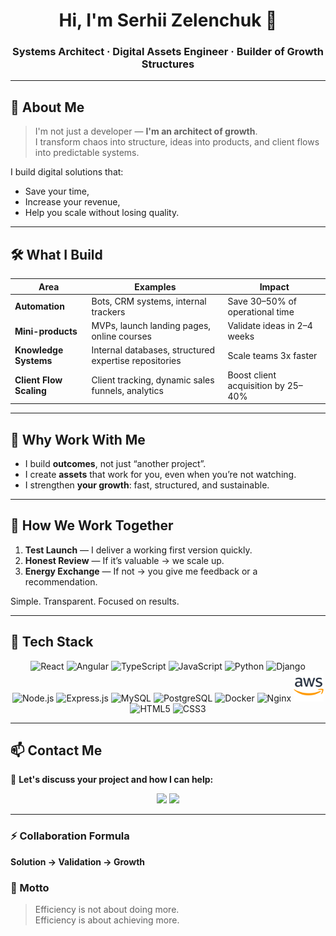 <!-- =========================================================
 🧱  Architect of Growth Systems — GitHub Profile README
========================================================= -->

<h1 align="center">Hi, I'm Serhii Zelenchuk 🚀</h1>
<h3 align="center">Systems Architect · Digital Assets Engineer · Builder of Growth Structures</h3>

---

## 🧠 About Me

> I'm not just a developer — **I'm an architect of growth**.  
> I transform chaos into structure, ideas into products, and client flows into predictable systems.

I build digital solutions that:
- Save your time,
- Increase your revenue,
- Help you scale without losing quality.

---

## 🛠️ What I Build

| Area                  | Examples                                              | Impact                               |
|------------------------|--------------------------------------------------------|-------------------------------------|
| **Automation**         | Bots, CRM systems, internal trackers                   | Save 30–50% of operational time     |
| **Mini-products**      | MVPs, launch landing pages, online courses             | Validate ideas in 2–4 weeks         |
| **Knowledge Systems**  | Internal databases, structured expertise repositories  | Scale teams 3x faster               |
| **Client Flow Scaling**| Client tracking, dynamic sales funnels, analytics      | Boost client acquisition by 25–40%  |

---

## 🌱 Why Work With Me

- I build **outcomes**, not just “another project”.
- I create **assets** that work for you, even when you’re not watching.
- I strengthen **your growth**: fast, structured, and sustainable.

---

## 💼 How We Work Together

1. **Test Launch** — I deliver a working first version quickly.
2. **Honest Review** — If it’s valuable → we scale up.
3. **Energy Exchange** — If not → you give me feedback or a recommendation.

Simple. Transparent. Focused on results.

---

## 🚀 Tech Stack

<p align="center">
  <img src="https://cdn.jsdelivr.net/gh/devicons/devicon/icons/react/react-original.svg" alt="React" width="48" />
  <img src="https://cdn.jsdelivr.net/gh/devicons/devicon/icons/angularjs/angularjs-original.svg" alt="Angular" width="48" />
  <img src="https://cdn.jsdelivr.net/gh/devicons/devicon/icons/typescript/typescript-original.svg" alt="TypeScript" width="48" />
  <img src="https://cdn.jsdelivr.net/gh/devicons/devicon/icons/javascript/javascript-original.svg" alt="JavaScript" width="48" />
  <img src="https://cdn.jsdelivr.net/gh/devicons/devicon/icons/python/python-original.svg" alt="Python" width="48" />
  <img src="https://cdn.jsdelivr.net/gh/devicons/devicon/icons/django/django-plain.svg" alt="Django" width="48" />
  <img src="https://cdn.jsdelivr.net/gh/devicons/devicon/icons/nodejs/nodejs-original.svg" alt="Node.js" width="48" />
  <img src="https://cdn.jsdelivr.net/gh/devicons/devicon/icons/express/express-original.svg" alt="Express.js" width="48" />
  <img src="https://cdn.jsdelivr.net/gh/devicons/devicon/icons/mysql/mysql-original.svg" alt="MySQL" width="48" />
  <img src="https://cdn.jsdelivr.net/gh/devicons/devicon/icons/postgresql/postgresql-original.svg" alt="PostgreSQL" width="48" />
  <img src="https://cdn.jsdelivr.net/gh/devicons/devicon/icons/docker/docker-original.svg" alt="Docker" width="48" />
  <img src="https://cdn.jsdelivr.net/gh/devicons/devicon/icons/nginx/nginx-original.svg" alt="Nginx" width="48" />
  <img src="https://raw.githubusercontent.com/devicons/devicon/master/icons/amazonwebservices/amazonwebservices-original-wordmark.svg" alt="AWS" width="48" />
  <img src="https://cdn.jsdelivr.net/gh/devicons/devicon/icons/html5/html5-original.svg" alt="HTML5" width="48" />
  <img src="https://cdn.jsdelivr.net/gh/devicons/devicon/icons/css3/css3-original.svg" alt="CSS3" width="48" />
</p>


---

## 📫 Contact Me

💬 **Let's discuss your project and how I can help:**
<p align="center">
  <a href="https://t.me/zelenchuk_sergei"><img src="https://img.shields.io/badge/Telegram-26A5E4?style=for-the-badge&logo=telegram&logoColor=white"/></a>
  <a href="mailto:zelenchyks@gmail.com"><img src="https://img.shields.io/badge/Email-D14836?style=for-the-badge&logo=gmail&logoColor=white"/></a>
<!--   <a href="https://zelenchuk.github.io"><img src="https://img.shields.io/badge/Portfolio-000?style=for-the-badge&logo=github&logoColor=white"/></a> -->
</p>

---

### ⚡ Collaboration Formula
**Solution → Validation → Growth**

### 🎯 Motto
> Efficiency is not about doing more.  
> Efficiency is about achieving more.

<!-- ========================================================= -->
